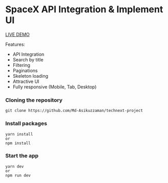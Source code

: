 # SpaceX API Integration & Implement UI

[LIVE DEMO](https://spacex-asik.netlify.app)

Features:

- API Integration
- Search by title
- Filtering
- Paginations
- Skeleton loading
- Attractive UI
- Fully responsive (Mobile, Tab, Desktop)

### Cloning the repository

```shell
git clone https://github.com/Md-Asikuzzaman/technext-project
```

### Install packages

```shell
yarn install
or
npm install
```

### Start the app

```shell
yarn dev
or
npm run dev
```

